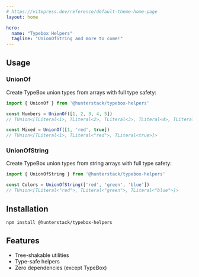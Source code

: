 ```yaml
---
# https://vitepress.dev/reference/default-theme-home-page
layout: home

hero:
  name: "Typebox Helpers"
  tagline: "UnionOfString and more to come!"
---
```


## Usage

### UnionOf

Create TypeBox union types from arrays with full type safety:

```ts
import { UnionOf } from '@hunterstack/typebox-helpers'

const Numbers = UnionOf([1, 2, 3, 4, 5])
// TUnion<[TLiteral<1>, TLiteral<2>, TLiteral<3>, TLiteral<4>, TLiteral<5>]>

const Mixed = UnionOf([1, 'red', true])
// TUnion<[TLiteral<1>, TLiteral<"red">, TLiteral<true>]>
```

### UnionOfString

Create TypeBox union types from string arrays with full type safety:

```ts
import { UnionOfString } from '@hunterstack/typebox-helpers'

const Colors = UnionOfString(['red', 'green', 'blue'])
// TUnion<[TLiteral<"red">, TLiteral<"green">, TLiteral<"blue">]>
```

## Installation

```bash
npm install @hunterstack/typebox-helpers
```

## Features

- Tree-shakable utilities
- Type-safe helpers
- Zero dependencies (except TypeBox)
